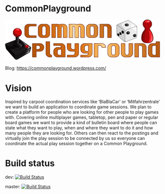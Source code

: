 # CommonPlayground

![CommonPlayground Logo](/docs/CP_Logo.png)

Blog: https://commonplayground.wordpress.com/


# Vision

Inspired by carpool coordination services like ‘BlaBlaCar’ or ‘Mitfahrzentrale’ we want to build an application to coordinate game sessions. We plan to create a platform for people who are looking for other people to play games with. Covering online multiplayer games, tabletop, pen and paper or regular board games we want to provide a kind of bulletin board where people can state what they want to play, when and where they want to do it and how many people they are looking for. Others can then react to the postings and virtually join the play session to be connected by us so everyone can coordinate the actual play session together on a Common Playground.

# Build status

dev: [![Build Status](https://travis-ci.com/nilskre/CommonPlayground.svg?branch=dev)](https://travis-ci.com/nilskre/CommonPlayground)


master: [![Build Status](https://travis-ci.com/nilskre/CommonPlayground.svg?branch=master)](https://travis-ci.com/nilskre/CommonPlayground)
